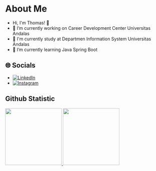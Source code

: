 # About Me
- Hi, I'm Thomas! 👋
- 🔭 I’m currently working on Career Development Center Universitas Andalas
- 🔭 I'm currently study at Departmen Information System Universitas Andalas
- 🌱 I’m currently learning Java Spring Boot

## 🌐 Socials
- [![LinkedIn](https://img.shields.io/badge/LinkedIn-%230077B5.svg?logo=linkedin&logoColor=white)](https://www.linkedin.com/in/thomas-asfar/)
- [![Instagram](https://img.shields.io/badge/Instagram-E4405F?style=for-the-badge&logo=instagram&logoColor=white)](https://www.instagram.com/nobeltom_)

<!--
## 🛠 &nbsp;Tech Stack
![Python](https://img.shields.io/badge/-Python-05122A?style=flat&logo=python)&nbsp;
![JavaScript](https://img.shields.io/badge/-JavaScript-05122A?style=flat&logo=javascript)&nbsp;
![Java](https://img.shields.io/badge/-Java-05122A?style=flat&logo=Java&logoColor=FFA518)&nbsp;
![Kotlin](https://img.shields.io/badge/kotlin-05122A.svg?style=flat&logo=kotlin)&nbsp;
![Android Studio](https://img.shields.io/badge/Android%20Studio-05122A.svg?style=flat&logo=android-studio&)&nbsp;
![Bootstrap](https://img.shields.io/badge/-Bootstrap-05122A?style=flat&logo=bootstrap&logoColor=563D7C)\
![HTML](https://img.shields.io/badge/-HTML-05122A?style=flat&logo=HTML5)&nbsp;
![CSS](https://img.shields.io/badge/-CSS-05122A?style=flat&logo=CSS3&logoColor=1572B6)&nbsp;
![PHP](https://img.shields.io/badge/php-05122A.svg?style=flat&logo=php&logoColor=white)&nbsp;
![Git](https://img.shields.io/badge/-Git-05122A?style=flat&logo=git)&nbsp;
![GitHub](https://img.shields.io/badge/-GitHub-05122A?style=flat&logo=github)&nbsp;
![Visual Studio Code](https://img.shields.io/badge/-Visual%20Studio%20Code-05122A?style=flat&logo=visual-studio-code&logoColor=007ACC)&nbsp;
![NumPy](https://img.shields.io/badge/numpy%20-%23013243.svg?&style=flat&logo=numpy&logoColor=white)&nbsp;
![Pandas](https://img.shields.io/badge/pandas%20-%23150458.svg?&style=flat&logo=pandas&logoColor=white)&nbsp;
![Matplotlib](https://img.shields.io/badge/Matplotlib-05122A.svg?style=flat&logo=Matplotlib)&nbsp;
-->

## Github Statistic
<p align="left">
<a href="https://github.com/thomasasfar">
  <img height="180em" src="https://github-readme-stats-eight-theta.vercel.app/api?username=thomasasfar&show_icons=true&theme=algolia&include_all_commits=true&count_private=true"/>
  <img height="180em" src="https://github-readme-stats-eight-theta.vercel.app/api/top-langs/?username=thomasasfar&layout=compact&langs_count=8&theme=algolia&count_private=true"/>
</a>
</p>

<!--
**thomasasfar/thomasasfar** is a ✨ _special_ ✨ repository because its `README.md` (this file) appears on your GitHub profile.

Here are some ideas to get you started:

- 🔭 I’m currently working on ...
- 🌱 I’m currently learning ...
- 👯 I’m looking to collaborate on ...
- 🤔 I’m looking for help with ...
- 💬 Ask me about ...
- 📫 How to reach me: ...
- 😄 Pronouns: ...
- ⚡ Fun fact: ...
-->
